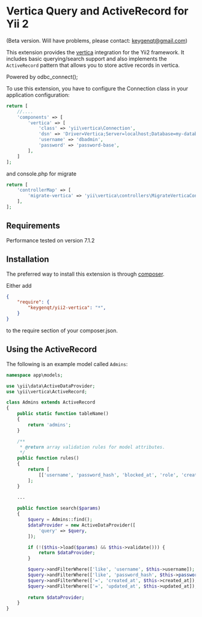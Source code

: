 Vertica Query and ActiveRecord for Yii 2
==============================================

(Beta version. Will have problems, please contact: keygenqt@gmail.com)

This extension provides the [vertica](https://my.vertica.com/vertica-documentation/) integration for the Yii2 framework.
It includes basic querying/search support and also implements the `ActiveRecord` pattern that allows you to store active
records in vertica.

Powered by odbc_connect();

To use this extension, you have to configure the Connection class in your application configuration:

```php
return [
    //....
    'components' => [
        'vertica' => [
            'class' => 'yii\vertica\Connection',
            'dsn' => 'Driver=Vertica;Server=localhost;Database=my-database;',
            'username' => 'dbadmin',
            'password' => 'password-base',
        ],
    ]
];
```

and console.php for migrate

```php
return [
    'controllerMap' => [
        'migrate-vertica' => 'yii\vertica\controllers\MigrateVerticaController',
    ],
];
```

Requirements
------------

Performance tested on version 7.1.2

Installation
------------

The preferred way to install this extension is through [composer](http://getcomposer.org/download/).

Either add

```json
{
    "require": {
        "keygenqt/yii2-vertica": "*",
    }
}
```

to the require section of your composer.json.

Using the ActiveRecord
----------------------

The following is an example model called `Admins`:

```php
namespace app\models;

use \yii\data\ActiveDataProvider;
use \yii\vertica\ActiveRecord;

class Admins extends ActiveRecord
{
    public static function tableName() 
    {
        return 'admins';
    }

    /**
	 * @return array validation rules for model attributes.
	 */
    public function rules()
    {
        return [
            [['username', 'password_hash', 'blocked_at', 'role', 'created_at', 'updated_at'], 'safe']
        ];
    }

    ...
    
    public function search($params)
    {
        $query = Admins::find();
        $dataProvider = new ActiveDataProvider([
            'query' => $query,
        ]);

        if (!($this->load($params) && $this->validate())) {
            return $dataProvider;
        }

        $query->andFilterWhere(['like', 'username', $this->username]);
        $query->andFilterWhere(['like', 'password_hash', $this->password_hash]);
        $query->andFilterWhere(['=', 'created_at', $this->created_at]);
        $query->andFilterWhere(['=', 'updated_at', $this->updated_at]);
		
        return $dataProvider;
    }
}
```